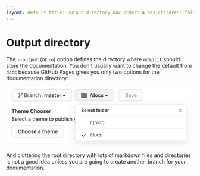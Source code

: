 ```yaml
---
layout: default title: Output directory nav_order: 4 has_children: false parent: Options has_toc: false
---
```

# Output directory

The `--output` (or `-o`) option defines the directory where `mdsplit` should store the documentation. You don't usually want to change the default from `docs` because GitHub Pages gives you only two options for the documentation directory:

![](../images/pages_dirs.png)

And cluttering the root directory with lots of markdown files and directories is not a good idea unless you are going to
create another branch for your documentation.



<!-- Generated with mdsplit: https://github.com/alandefreitas/mdsplit -->
